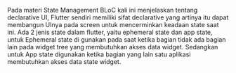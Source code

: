 Pada materi State Management BLoC kali ini menjelaskan tentang declarative UI, Flutter sendiri memiliki sifat declarative yang artinya itu dapat membangun UInya pada screen untuk mencerminkan keadaan state saat ini. Ada 2 jenis state dalam flutter, yaitu ephemeral state dan app state, untuk Ephemeral state di gunakan pada saat ketika bagian tidak ada bagian lain pada widget tree yang membutuhkan akses data widget. Sedangkan untuk App state digunakan ketika bagian yang lain satu aplikasi membutuhkan akses data state widget.